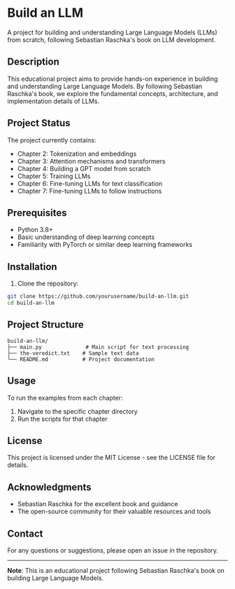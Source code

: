 # Build an LLM

A project for building and understanding Large Language Models (LLMs) from scratch, following Sebastian Raschka's book on LLM development.

## Description

This educational project aims to provide hands-on experience in building and understanding Large Language Models. By following Sebastian Raschka's book, we explore the fundamental concepts, architecture, and implementation details of LLMs.

## Project Status

The project currently contains:

- Chapter 2: Tokenization and embeddings
- Chapter 3: Attention mechanisms and transformers
- Chapter 4: Building a GPT model from scratch
- Chapter 5: Training LLMs
- Chapter 6: Fine-tuning LLMs for text classification
- Chapter 7: Fine-tuning LLMs to follow instructions

## Prerequisites

- Python 3.8+
- Basic understanding of deep learning concepts
- Familiarity with PyTorch or similar deep learning frameworks

## Installation

1. Clone the repository:
```bash
git clone https://github.com/yourusername/build-an-llm.git
cd build-an-llm
```

## Project Structure

```
build-an-llm/
├── main.py              # Main script for text processing
├── the-veredict.txt    # Sample text data
└── README.md           # Project documentation
```

## Usage

To run the examples from each chapter:

1. Navigate to the specific chapter directory
2. Run the scripts for that chapter


## License

This project is licensed under the MIT License - see the LICENSE file for details.

## Acknowledgments

- Sebastian Raschka for the excellent book and guidance
- The open-source community for their valuable resources and tools

## Contact

For any questions or suggestions, please open an issue in the repository.

---
**Note**: This is an educational project following Sebastian Raschka's book on building Large Language Models. 